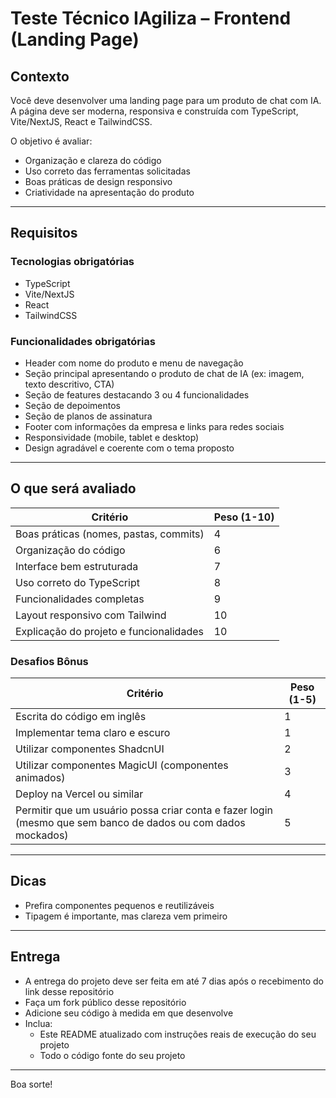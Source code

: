 # Teste Técnico IAgiliza – Frontend (Landing Page)

## Contexto

Você deve desenvolver uma landing page para um produto de chat com IA.
A página deve ser moderna, responsiva e construída com TypeScript, Vite/NextJS, React e TailwindCSS.

O objetivo é avaliar:
- Organização e clareza do código
- Uso correto das ferramentas solicitadas
- Boas práticas de design responsivo
- Criatividade na apresentação do produto

---

## Requisitos

### Tecnologias obrigatórias
- TypeScript
- Vite/NextJS
- React
- TailwindCSS

### Funcionalidades obrigatórias
- Header com nome do produto e menu de navegação
- Seção principal apresentando o produto de chat de IA (ex: imagem, texto descritivo, CTA)
- Seção de features destacando 3 ou 4 funcionalidades
- Seção de depoimentos
- Seção de planos de assinatura
- Footer com informações da empresa e links para redes sociais
- Responsividade (mobile, tablet e desktop)
- Design agradável e coerente com o tema proposto

---

## O que será avaliado

| Critério | Peso (1-10)|
|-----------|------|
| Boas práticas (nomes, pastas, commits) | 4 |
| Organização do código | 6 |
| Interface bem estruturada | 7 |
| Uso correto do TypeScript | 8 |
| Funcionalidades completas | 9 |
| Layout responsivo com Tailwind | 10 |
| Explicação do projeto e funcionalidades | 10 |

### Desafios Bônus

| Critério | Peso (1-5)|
|-----------|------|
| Escrita do código em inglês | 1 |
| Implementar tema claro e escuro | 1 |
| Utilizar componentes ShadcnUI | 2 |
| Utilizar componentes MagicUI (componentes animados) | 3 |
| Deploy na Vercel ou similar | 4 |
| Permitir que um usuário possa criar conta e fazer login (mesmo que sem banco de dados ou com dados mockados) | 5 |

---

## Dicas

- Prefira componentes pequenos e reutilizáveis
- Tipagem é importante, mas clareza vem primeiro

---

## Entrega

- A entrega do projeto deve ser feita em até 7 dias após o recebimento do link desse repositório
- Faça um fork público desse repositório
- Adicione seu código à medida em que desenvolve
- Inclua:
  - Este README atualizado com instruções reais de execução do seu projeto
  - Todo o código fonte do seu projeto

---

Boa sorte!
